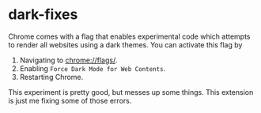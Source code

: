 # dark-fixes

Chrome comes with a flag that enables experimental code which attempts to render all websites using a dark themes. You can activate this flag by

1. Navigating to [chrome://flags/](chrome://flags/).
2. Enabling `Force Dark Mode for Web Contents`.
3. Restarting Chrome.

This experiment is pretty good, but messes up some things. This extension is just me fixing some of those errors.
